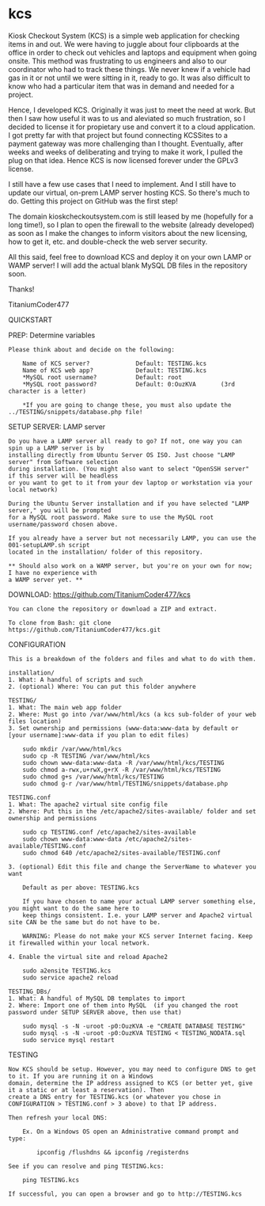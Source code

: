 # kcs
Kiosk Checkout System (KCS) is a simple web application for checking items in and out. We were having to juggle about four clipboards at the office in order to check out vehicles and laptops and equipment when going onsite. This method was frustrating to us engineers and also to our coordinator who had to track these things. We never knew if a vehicle had gas in it or not until we were sitting in it, ready to go. It was also difficult to know who had a particular item that was in demand and needed for a project.

Hence, I developed KCS. Originally it was just to meet the need at work. But then I saw how useful it was to us and aleviated so much frustration, so I decided to license it for propietary use and convert it to a cloud application. I got pretty far with that project but found connecting KCSSites to a payment gateway was more challenging than I thought. Eventually, after weeks and weeks of deliberating and trying to make it work, I pulled the plug on that idea. Hence KCS is now licensed forever under the GPLv3 license.

I still have a few use cases that I need to implement. And I still have to update our virtual, on-prem LAMP server hosting KCS. So there's much to do. Getting this project on GitHub was the first step!

The domain kioskcheckoutsystem.com is still leased by me (hopefully for a long time!), so I plan to open the firewall to the website (already developed) as soon as I make the changes to inform visitors about the new licensing, how to get it, etc. and double-check the web server security.

All this said, feel free to download KCS and deploy it on your own LAMP or WAMP server! I will add the actual blank MySQL DB files in the repository soon.

Thanks!

TitaniumCoder477



QUICKSTART

PREP: Determine variables

	Please think about and decide on the following:
	
		Name of KCS server? 			Default: TESTING.kcs
		Name of KCS web app?			Default: TESTING.kcs
		*MySQL root username?			Default: root
		*MySQL root password?			Default: 0:OuzKVA		(3rd character is a letter)
		
		*If you are going to change these, you must also update the ../TESTING/snippets/database.php file!

SETUP SERVER: LAMP server

	Do you have a LAMP server all ready to go? If not, one way you can spin up a LAMP server is by 
	installing directly from Ubuntu Server OS ISO. Just choose "LAMP server" from Software selection 
	during installation. (You might also want to select "OpenSSH server" if this server will be headless 
	or you want to get to it from your dev laptop or workstation via your local network)
	
	During the Ubuntu Server installation and if you have selected "LAMP server," you will be prompted 
	for a MySQL root password. Make sure to use the MySQL root username/password chosen above.

	If you already have a server but not necessarily LAMP, you can use the 001-setupLAMP.sh script
	located in the installation/ folder of this repository.

	** Should also work on a WAMP server, but you're on your own for now; I have no experience with
	a WAMP server yet. **

DOWNLOAD: https://github.com/TitaniumCoder477/kcs

	You can clone the repository or download a ZIP and extract.
	
	To clone from Bash: git clone https://github.com/TitaniumCoder477/kcs.git
	
CONFIGURATION

	This is a breakdown of the folders and files and what to do with them.

	installation/
	1. What: A handful of scripts and such
	2. (optional) Where: You can put this folder anywhere

	TESTING/
	1. What: The main web app folder
	2. Where: Must go into /var/www/html/kcs (a kcs sub-folder of your web files location)
	3. Set ownership and permissions (www-data:www-data by default or [your username]:www-data if you plan to edit files)
		   
		sudo mkdir /var/www/html/kcs
		sudo cp -R TESTING /var/www/html/kcs
		sudo chown www-data:www-data -R /var/www/html/kcs/TESTING
		sudo chmod a-rwx,u+rwX,g+rX -R /var/www/html/kcs/TESTING
		sudo chmod g+s /var/www/html/kcs/TESTING
		sudo chmod g-r /var/www/html/TESTING/snippets/database.php
	
	TESTING.conf
	1. What: The apache2 virtual site config file
	2. Where: Put this in the /etc/apache2/sites-available/ folder and set ownership and permissions
			
		sudo cp TESTING.conf /etc/apache2/sites-available
		sudo chown www-data:www-data /etc/apache2/sites-available/TESTING.conf
		sudo chmod 640 /etc/apache2/sites-available/TESTING.conf
	   
	3. (optional) Edit this file and change the ServerName to whatever you want
	
		Default as per above: TESTING.kcs
		
		If you have chosen to name your actual LAMP server something else, you might want to do the same here to
		keep things consistent. I.e. your LAMP server and Apache2 virtual site CAN be the same but do not have to be.
	  	
		WARNING: Please do not make your KCS server Internet facing. Keep it firewalled within your local network.		
	  
	4. Enable the virtual site and reload Apache2
	
		sudo a2ensite TESTING.kcs
		sudo service apache2 reload
	
	TESTING_DBs/
	1. What: A handful of MySQL DB templates to import
	2. Where: Import one of them into MySQL  (if you changed the root password under SETUP SERVER above, then use that)
	
		sudo mysql -s -N -uroot -p0:OuzKVA -e "CREATE DATABASE TESTING"
		sudo mysql -s -N -uroot -p0:OuzKVA TESTING < TESTING_NODATA.sql
		sudo service mysql restart
		
TESTING

	Now KCS should be setup. However, you may need to configure DNS to get to it. If you are running it on a Windows 
	domain, determine the IP address assigned to KCS (or better yet, give it a static or at least a reservation). Then 
	create a DNS entry for TESTING.kcs (or whatever you chose in CONFIGURATION > TESTING.conf > 3 above) to that IP address.
	
	Then refresh your local DNS:
	
		Ex. On a Windows OS open an Administrative command prompt and type: 
		
			ipconfig /flushdns && ipconfig /registerdns
	
	See if you can resolve and ping TESTING.kcs:
	
		ping TESTING.kcs
		
	If successful, you can open a browser and go to http://TESTING.kcs
		